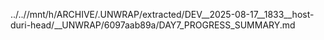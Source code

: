 ../..//mnt/h/ARCHIVE/.UNWRAP/extracted/DEV__2025-08-17__1833__host-duri-head/__UNWRAP/6097aab89a/DAY7_PROGRESS_SUMMARY.md